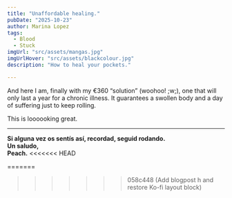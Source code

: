 ```yaml
---
title: "Unaffordable healing."
pubDate: "2025-10-23"
author: Marina Lopez
tags:
  - Blood
  - Stuck
imgUrl: "src/assets/mangas.jpg"
imgUrlHover: "src/assets/blackcolour.jpg"
description: "How to heal your pockets."

---
```


And here I am, finally with my €360 “solution” (woohoo! ;w;), one that will only last a year for a chronic illness. It guarantees a swollen body and a day of suffering just to keep rolling.

This is loooooking great.

---

**Si alguna vez os sentís así, recordad, seguid rodando.  
Un saludo,  
Peach.**
<<<<<<< HEAD

=======
>>>>>>> 058c448 (Add blogpost h and restore Ko-fi layout block)
